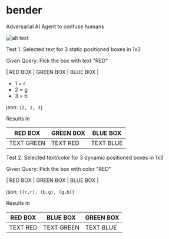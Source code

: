 # bender
Adversarial AI Agent to confuse humans

![alt text](https://github.com/ideapluslab/bender/blob/master/experiment.png)

Test 1. Selected text for 3 static positioned boxes in 1x3

Given Query: Pick the box with text "RED"

| RED BOX | GREEN BOX | BLUE BOX |

- 1 = r
- 2 = g
- 3 = b

json: ```{2, 1, 3}```

Results in

| RED BOX | GREEN BOX | BLUE BOX |
|-------------|-------------|-------------|
| TEXT GREEN | TEXT RED | TEXT BLUE |



Test 2. Selected text/color for 3 dynamic positioned boxes in 1x3

Given Query: Pick the box with color "RED"

| RED BOX | GREEN BOX | BLUE BOX |

json: ```{(r,r), (b,g), (g,b)}```

Results in

| RED BOX | BLUE BOX | GREEN BOX |
|-------------|-------------|-------------|
| TEXT RED | TEXT GREEN | TEXT BLUE |



